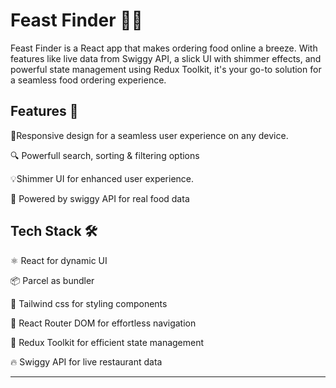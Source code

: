 # Feast Finder 🍔🍕

Feast Finder is a React app that makes ordering food online a breeze. With features like live data from Swiggy API, a slick UI with shimmer effects, and powerful state management using Redux Toolkit, it's your go-to solution for a seamless food ordering experience.

## Features 🌟
📱Responsive design for a seamless user experience on any device.

🔍 Powerfull search, sorting & filtering options

💡Shimmer UI for enhanced user experience.

🍔 Powered by swiggy API for real food data


## Tech Stack 🛠️

⚛️ React for dynamic UI

📦 Parcel as bundler

🎨 Tailwind css for styling components

🔗 React Router DOM for effortless navigation

🔂 Redux Toolkit for efficient state management 

🔥 Swiggy API for live restaurant data

---
